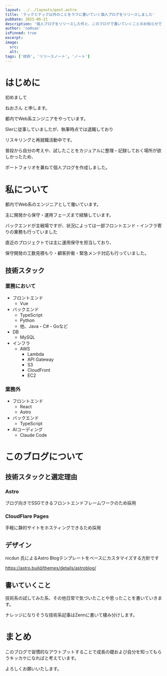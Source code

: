 ```yaml
---
layout: ../../layouts/post.astro
title: 'テックとテック以外のことをラフに書いていく個人ブログをリリースしました'
pubDate: 2025-06-21
description: '個人ブログをリリースした件と、このブログで書いていくことのお知らせです。'
author: 'na0san'
isPinned: true
excerpt:
image:
  src:
  alt:
tags: ['技術', 'リリースノート', 'ノート']
---
```


# はじめに

初めまして

ねおさん と申します。

都内でWeb系エンジニアをやっています。

SIerに従事していましたが、執筆時点では退職しており

リスキリングと再就職活動中です。

普段から自分の考えや、試したことをカジュアルに整理・記録しておく場所が欲しかったため、

ポートフォリオを兼ねて個人ブログを作成しました。

# 私について

都内でWeb系のエンジニアとして働いています。

主に開発から保守・運用フェーズまで経験しています。

バックエンドが主戦場ですが、状況によっては一部フロントエンド・インフラ寄りの業務も行っていました

直近のプロジェクトでは主に運用保守を担当しており、

保守開発の工数見積もり・顧客折衝・緊急メンテ対応も行っていました。

## 技術スタック

### 業務において

- フロントエンド
  - Vue
- バックエンド
  - TypeScript
  - Python
  - 他、Java・C#・Goなど
- DB
  - MySQL
- インフラ
  - AWS
    - Lambda
    - API Gateway
    - S3
    - CloudFront
    - EC2

### 業務外

- フロントエンド
  - React
  - Astro
- バックエンド
  - TypeScript
- AIコーディング
  - Claude Code

# このブログについて

## 技術スタックと選定理由

### Astro

ブログ向きでSSGできるフロントエンドフレームワークのため採用

### CloudFlare Pages

手軽に静的サイトをホスティングできるため採用

## デザイン

nicdun 氏によるAstro Blogテンプレートをベースにカスタマイズする方針です

https://astro.build/themes/details/astroblog/

## 書いていくこと

技術系の試してみた系、その他日常で気づいたことや思ったことを書いていきます。

ナレッジになりそうな技術系記事はZennに書いて棲み分けします。

# まとめ

このブログで習慣的なアウトプットすることで成長の礎および自分を知ってもらうキッカケになればと考えています。

よろしくお願いいたします。
